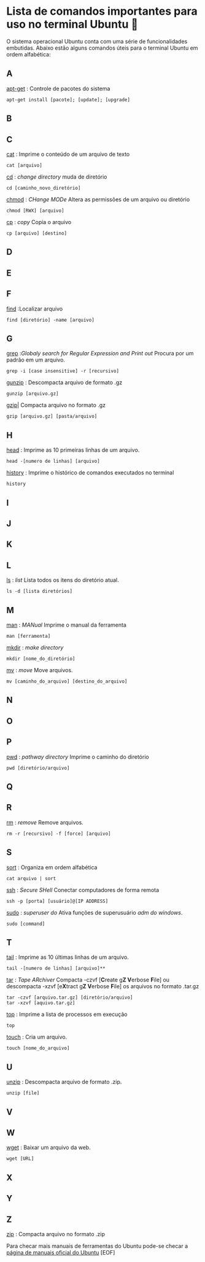 # Lista de comandos importantes para uso no terminal Ubuntu :scroll:

O sistema operacional Ubuntu conta com uma série de funcionalidades embutidas. Abaixo estão alguns comandos úteis para o terminal Ubuntu em ordem alfabética:

## A

[apt-get](https://manpages.ubuntu.com/manpages/xenial/man8/apt-get.8.html)
: Controle de pacotes do sistema

    apt-get install [pacote]; [update]; [upgrade]

## B

## C

[cat](https://manpages.ubuntu.com/manpages/jammy/en/man1/cat.1.html)
: Imprime o conteúdo de um arquivo de texto

    cat [arquivo]

[cd](https://manpages.ubuntu.com/manpages/jammy/en/man1/cd.1posix.html)
: _change directory_ muda de diretório

    cd [caminho_novo_diretório]

[chmod](https://manpages.ubuntu.com/manpages/jammy/en/man1/chmod.1posix.html)
: _CHange MODe_ Altera as permissões de um arquivo ou diretório

    chmod [RWX] [arquivo]

[cp](https://manpages.ubuntu.com/manpages/jammy/en/man1/cp.1.html)
: _copy_ Copia o arquivo

    cp [arquivo] [destino]

## D

## E

## F

[find](https://manpages.ubuntu.com/manpages/jammy/en/man1/find.1.html)
:Localizar arquivo

    find [diretório] -name [arquivo]

## G

[grep](https://manpages.ubuntu.com/manpages/jammy/en/man1/grep.1plan9.html)
:_Globaly search for Regular Expression and Print out_ Procura por um padrão em um arquivo.

    grep -i [case insensitive] -r [recursivo]

[gunzip](https://manpages.ubuntu.com/manpages/jammy/en/man1/gunzip.1.html)
: Descompacta arquivo de formato .gz

    gunzip [arquivo.gz]

[gzip](https://manpages.ubuntu.com/manpages/jammy/en/man1/gzip.1.html)| Compacta arquivo no formato .gz

    gzip [arquivo.gz] [pasta/arquivo]

## H

[head](https://manpages.ubuntu.com/manpages/jammy/en/man1/head.1posix.html)
: Imprime as 10 primeiras linhas de um arquivo.

    head -[numero de linhas] [arquivo]

[history](https://manpages.ubuntu.com/manpages/jammy/en/man3/history.3readline.html)
: Imprime o histórico de comandos executados no terminal

    history

## I

## J

## K

## L

[ls](https://manpages.ubuntu.com/manpages/jammy/en/man1/ls.1plan9.html)
: _list_ Lista todos os itens do diretório atual.

    ls -d [lista diretórios]

## M

[man](https://manpages.ubuntu.com/manpages/jammy/en/man1/man.1posix.html)
: _MANual_ Imprime o manual da ferramenta

    man [ferramenta]

[mkdir](https://manpages.ubuntu.com/manpages/jammy/en/man1/mkdir.1.html)
: _make directory_

    mkdir [nome_do_diretório]

[mv](https://manpages.ubuntu.com/manpages/jammy/en/man1/mv.1posix.html)
: _move_ Move arquivos.

    mv [caminho_do_arquivo] [destino_do_arquivo]

## N

## O

## P

[pwd](https://manpages.ubuntu.com/manpages/jammy/en/man1/pwd.1posix.html)
: _pathway directory_ Imprime o caminho do diretório

    pwd [diretório/arquivo]

## Q

## R

[rm](https://manpages.ubuntu.com/manpages/jammy/en/man1/rm.1posix.html)
: _remove_ Remove arquivos.

    rm -r [recursivo] -f [force] [arquivo]

## S

[sort](https://manpages.ubuntu.com/manpages/jammy/en/man1/sort.1posix.html)
: Organiza em ordem alfabética

    cat arquivo | sort

[ssh](https://manpages.ubuntu.com/manpages/jammy/en/man1/ssh.1.html)
: _Secure SHell_ Conectar computadores de forma remota

    ssh -p [porta] [usuário]@[IP ADDRESS]

[sudo](https://manpages.ubuntu.com/manpages/jammy/en/man8/sudo.8.html)
: _superuser do_ Ativa funções de superusuário _adm do windows_.

    sudo [command]

## T

[tail](https://manpages.ubuntu.com/manpages/jammy/en/man1/tail.1.html)
: Imprime as 10 últimas linhas de um arquivo.

    tail -[numero de linhas] [arquivo]**

[tar](https://manpages.ubuntu.com/manpages/jammy/en/man1/tar.1.html)
: _Tape ARchiver_ Compacta -czvf [**C**reate g**Z V**erbose **F**ile] ou descompacta -xzvf [e**X**tract g**Z V**erbose **F**ile] os arquivos no formato .tar.gz

    tar -czvf [arquivo.tar.gz] [diretório/arquivo]
    tar -xzvf [aquivo.tar.gz]

[top](https://manpages.ubuntu.com/manpages/jammy/en/man1/top.1.html)
: Imprime a lista de processos em execução

    top

[touch](https://manpages.ubuntu.com/manpages/jammy/en/man1/touch.1posix.html)
: Cria um arquivo.

    touch [nome_do_arquivo]

## U

[unzip](https://manpages.ubuntu.com/manpages/jammy/en/man1/unzip.1.html)
: Descompacta arquivo de formato .zip.

    unzip [file]

## V

## W

[wget](https://manpages.ubuntu.com/manpages/jammy/en/man1/wget.1.html)
: Baixar um arquivo da web.

    wget [URL]

## X

## Y

## Z

[zip](https://manpages.ubuntu.com/manpages/jammy/en/man1/zip.1.html)
: Compacta arquivo no formato .zip

<justify> Para checar mais manuais de ferramentas do Ubuntu pode-se checar a [página de manuais oficial do Ubuntu](https://manpages.ubuntu.com/)</justify>
[EOF]